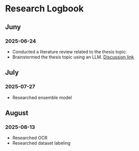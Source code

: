 # Research Logbook


## Juny

### 2025-06-24
- Conducted a literature review related to the thesis topic.
- Brainstormed the thesis topic using an LLM. [Discussion link](https://chatgpt.com/share/6866b777-cfbc-8004-893b-af2df79358cb)

## July
### 2025-07-27
- Researched ensemble model

## August
### 2025-08-13
- Researched OCR
- Researched dataset labeling